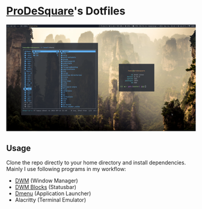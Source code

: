 # [ProDeSquare](https://prodesquare.com)'s Dotfiles

![Screenshot](.config/desktop.png)

## Usage
Clone the repo directly to your home directory and install dependencies. Mainly I use following programs in my workflow:
* [DWM](https://surl.prodesquare.com/l/dwm) (Window Manager)
* [DWM Blocks](https://surl.prodesquare.com/l/dwmblocks) (Statusbar)
* [Dmenu](https://surl.prodesquare.com/l/dmenu) (Application Launcher)
* Alacritty (Terminal Emulator)
